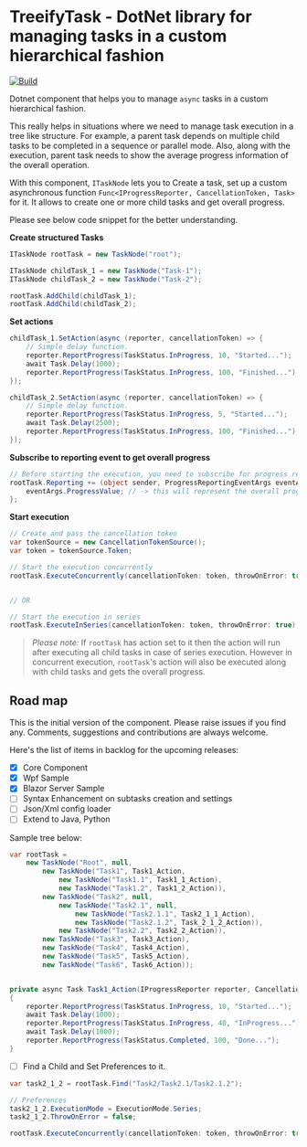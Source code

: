 # TreeifyTask - DotNet library for managing tasks in a custom hierarchical fashion

[![Build](https://github.com/intuit/TreeifyTask/actions/workflows/dotnet-desktop.yml/badge.svg)](https://github.com/intuit/TreeifyTask/actions/workflows/dotnet-desktop.yml)

Dotnet component that helps you to manage `async` tasks in a custom hierarchical fashion.

This really helps in situations where we need to manage task execution in a tree like structure. For example, a parent task depends on multiple child tasks to be completed in a sequence or parallel mode. Also, along with the execution, parent task needs to show the average progress information of the  overall operation.

With this component, `ITaskNode` lets you to Create a task, set up a custom asynchronous function `Func<IProgressReporter, CancellationToken, Task>` for it. It allows to create one or more child tasks and get overall progress.

Please see below code snippet for the better understanding.

**Create structured Tasks**
``` C#
ITaskNode rootTask = new TaskNode("root");

ITaskNode childTask_1 = new TaskNode("Task-1");
ITaskNode childTask_2 = new TaskNode("Task-2");

rootTask.AddChild(childTask_1);
rootTask.AddChild(childTask_2);
```

**Set actions**

```C#
childTask_1.SetAction(async (reporter, cancellationToken) => {
    // Simple delay function.
    reporter.ReportProgress(TaskStatus.InProgress, 10, "Started...");
    await Task.Delay(1000);
    reporter.ReportProgress(TaskStatus.InProgress, 100, "Finished...");
});

childTask_2.SetAction(async (reporter, cancellationToken) => {
    // Simple delay function.
    reporter.ReportProgress(TaskStatus.InProgress, 5, "Started...");
    await Task.Delay(2500);
    reporter.ReportProgress(TaskStatus.InProgress, 100, "Finished...");
});

```

**Subscribe to reporting event to get overall progress**

```C#
// Before starting the execution, you need to subscribe for progress report.
rootTask.Reporting += (object sender, ProgressReportingEventArgs eventArgs) => {
    eventArgs.ProgressValue; // -> this will represent the overall progress
};

```

**Start execution**
```C#
// Create and pass the cancellation token
var tokenSource = new CancellationTokenSource();
var token = tokenSource.Token;

// Start the execution concurrently
rootTask.ExecuteConcurrently(cancellationToken: token, throwOnError: true);


// OR

// Start the execution in series
rootTask.ExecuteInSeries(cancellationToken: token, throwOnError: true);

```

> _Please note:_ If `rootTask` has action set to it then the action will run after executing all child tasks in case of series execution. However in concurrent execution, `rootTask`'s action will also be executed along with child tasks and gets the overall progress.

## Road map

This is the initial version of the component. Please raise issues if you find any. Comments, suggestions and contributions are always welcome. 

Here's the list of items in backlog for the upcoming releases:
- [x] Core Component
- [x] Wpf Sample
- [x] Blazor Server Sample
- [ ] Syntax Enhancement on subtasks creation and settings
- [ ] Json/Xml config loader
- [ ] Extend to Java, Python

Sample tree below:

``` C#
var rootTask =
    new TaskNode("Root", null,
        new TaskNode("Task1", Task1_Action,
            new TaskNode("Task1.1", Task1_1_Action),
            new TaskNode("Task1.2", Task1_2_Action)),
        new TaskNode("Task2", null,
            new TaskNode("Task2.1", null,
                new TaskNode("Task2.1.1", Task2_1_1_Action),
                new TaskNode("Task2.1.2", Task_2_1_2_Action)),
            new TaskNode("Task2.2", Task2_2_Action)),
        new TaskNode("Task3", Task3_Action),
        new TaskNode("Task4", Task4_Action),
        new TaskNode("Task5", Task5_Action),
        new TaskNode("Task6", Task6_Action));


private async Task Task1_Action(IProgressReporter reporter, CancellationToken token)
{
    reporter.ReportProgress(TaskStatus.InProgress, 10, "Started...");
    await Task.Delay(1000);
    reporter.ReportProgress(TaskStatus.InProgress, 40, "InProgress...");
    await Task.Delay(1000);
    reporter.ReportProgress(TaskStatus.Completed, 100, "Done...");
}
```

- [ ] Find a Child and Set Preferences to it.

``` C#
var task2_1_2 = rootTask.Find("Task2/Task2.1/Task2.1.2");

// Preferences
task2_1_2.ExecutionMode = ExecutionMode.Series;
task2_1_2.ThrowOnError = false;

rootTask.ExecuteConcurrently(cancellationToken: token, throwOnError: true);
```
